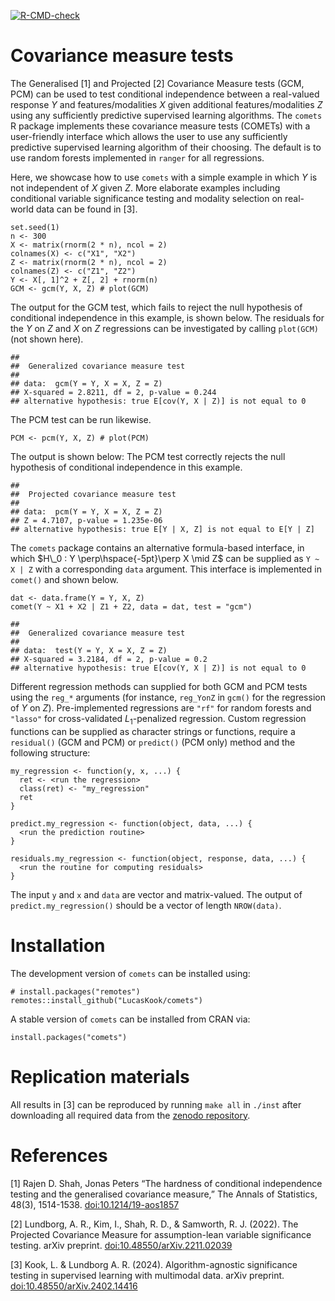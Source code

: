 <!-- badges: start -->

[![R-CMD-check](https://github.com/LucasKook/comets/actions/workflows/R-CMD-check.yaml/badge.svg)](https://github.com/LucasKook/comets/actions/workflows/R-CMD-check.yaml)
<!-- badges: end -->

# Covariance measure tests

The Generalised \[1\] and Projected \[2\] Covariance Measure tests (GCM,
PCM) can be used to test conditional independence between a real-valued
response *Y* and features/modalities *X* given additional
features/modalities *Z* using any sufficiently predictive supervised
learning algorithms. The `comets` R package implements these covariance
measure tests (COMETs) with a user-friendly interface which allows the
user to use any sufficiently predictive supervised learning algorithm of
their choosing. The default is to use random forests implemented in
`ranger` for all regressions.

Here, we showcase how to use `comets` with a simple example in which *Y*
is not independent of *X* given *Z*. More elaborate examples including
conditional variable significance testing and modality selection on
real-world data can be found in \[3\].

    set.seed(1)
    n <- 300
    X <- matrix(rnorm(2 * n), ncol = 2)
    colnames(X) <- c("X1", "X2")
    Z <- matrix(rnorm(2 * n), ncol = 2)
    colnames(Z) <- c("Z1", "Z2")
    Y <- X[, 1]^2 + Z[, 2] + rnorm(n)
    GCM <- gcm(Y, X, Z) # plot(GCM)

The output for the GCM test, which fails to reject the null hypothesis
of conditional independence in this example, is shown below. The
residuals for the *Y* on *Z* and *X* on *Z* regressions can be
investigated by calling `plot(GCM)` (not shown here).

    ## 
    ##  Generalized covariance measure test
    ## 
    ## data:  gcm(Y = Y, X = X, Z = Z)
    ## X-squared = 2.8211, df = 2, p-value = 0.244
    ## alternative hypothesis: true E[cov(Y, X | Z)] is not equal to 0

The PCM test can be run likewise.

    PCM <- pcm(Y, X, Z) # plot(PCM)

The output is shown below: The PCM test correctly rejects the null
hypothesis of conditional independence in this example.

    ## 
    ##  Projected covariance measure test
    ## 
    ## data:  pcm(Y = Y, X = X, Z = Z)
    ## Z = 4.7107, p-value = 1.235e-06
    ## alternative hypothesis: true E[Y | X, Z] is not equal to E[Y | Z]

The `comets` package contains an alternative formula-based interface, in
which $H\_0 : Y \perp\hspace{-5pt}\perp X \mid Z$ can be supplied as
`Y ~ X | Z` with a corresponding `data` argument. This interface is
implemented in `comet()` and shown below.

    dat <- data.frame(Y = Y, X, Z)
    comet(Y ~ X1 + X2 | Z1 + Z2, data = dat, test = "gcm")

    ## 
    ##  Generalized covariance measure test
    ## 
    ## data:  test(Y = Y, X = X, Z = Z)
    ## X-squared = 3.2184, df = 2, p-value = 0.2
    ## alternative hypothesis: true E[cov(Y, X | Z)] is not equal to 0

Different regression methods can supplied for both GCM and PCM tests
using the `reg_*` arguments (for instance, `reg_YonZ` in `gcm()` for the
regression of *Y* on *Z*). Pre-implemented regressions are `"rf"` for
random forests and `"lasso"` for cross-validated
*L*<sub>1</sub>-penalized regression. Custom regression functions can be
supplied as character strings or functions, require a `residual()` (GCM
and PCM) or `predict()` (PCM only) method and the following structure:

    my_regression <- function(y, x, ...) {
      ret <- <run the regression>
      class(ret) <- "my_regression"
      ret
    }

    predict.my_regression <- function(object, data, ...) {
      <run the prediction routine>
    }

    residuals.my_regression <- function(object, response, data, ...) {
      <run the routine for computing residuals>
    }

The input `y` and `x` and `data` are vector and matrix-valued. The
output of `predict.my_regression()` should be a vector of length
`NROW(data)`.

# Installation

The development version of `comets` can be installed using:

    # install.packages("remotes")
    remotes::install_github("LucasKook/comets")

A stable version of `comets` can be installed from CRAN via:

    install.packages("comets")

# Replication materials

All results in \[3\] can be reproduced by running `make all` in `./inst`
after downloading all required data from the [zenodo
repository](https://zenodo.org/doi/10.5281/zenodo.10689553).

# References

\[1\] Rajen D. Shah, Jonas Peters “The hardness of conditional
independence testing and the generalised covariance measure,” The Annals
of Statistics, 48(3), 1514-1538.
[doi:10.1214/19-aos1857](https://doi.org/10.1214/19-aos1857)

\[2\] Lundborg, A. R., Kim, I., Shah, R. D., & Samworth, R. J. (2022).
The Projected Covariance Measure for assumption-lean variable
significance testing. arXiv preprint.
[doi:10.48550/arXiv.2211.02039](https://doi.org/10.48550/arXiv.2211.02039)

\[3\] Kook, L. & Lundborg A. R. (2024). Algorithm-agnostic significance
testing in supervised learning with multimodal data. arXiv preprint.
[doi:10.48550/arXiv.2402.14416](https://doi.org/10.48550/arXiv.2402.14416)
